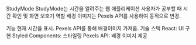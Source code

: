 StudyMode
StudyMode는 시간을 알려주는 웹 애플리케이션 사용자가 공부할 때 시간 확인 및 화면 보호기 역할 배경 이미지는 Pexels API를 사용하여 동적으로 변경.

기능
현재 시간을 표시.
Pexels API를 통해 배경이미지 가져옴.
기술 스택
React: UI 구현
Styled Components: 스타일링
Pexels API: 배경 이미지 제공

